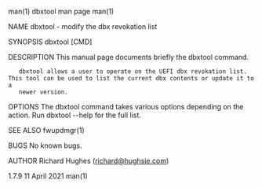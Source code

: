 man(1)                                                           dbxtool man page                                                           man(1)

NAME
       dbxtool - modify the dbx revokation list

SYNOPSIS
       dbxtool [CMD]

DESCRIPTION
       This manual page documents briefly the dbxtool command.

       dbxtool allows a user to operate on the UEFI dbx revokation list.  This tool can be used to list the current dbx contents or update it to a
       newer version.

OPTIONS
       The dbxtool command takes various options depending on the action.  Run dbxtool --help for the full list.

SEE ALSO
       fwupdmgr(1)

BUGS
       No known bugs.

AUTHOR
       Richard Hughes (richard@hughsie.com)

1.7.9                                                              11 April 2021                                                            man(1)
